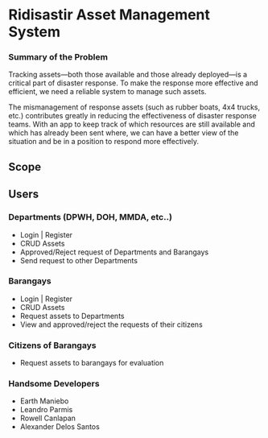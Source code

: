 # Ridisastir Asset Management System

### Summary of the Problem
Tracking assets—both those available and those already deployed—is a critical part of disaster response. To make the response more effective and efficient, we need a reliable system to manage such assets.

The mismanagement of response assets (such as rubber boats, 4x4 trucks, etc.) contributes greatly in reducing the effectiveness of disaster response teams. With an app to keep track of which resources are still available and which has already been sent where, we can have a better view of the situation and be in a position to respond more effectively.

## Scope

## Users
### Departments (DPWH, DOH, MMDA, etc..)
- Login | Register
- CRUD Assets
- Approved/Reject request of Departments and Barangays
- Send request to other Departments

### Barangays
- Login | Register
- CRUD Assets
- Request assets to Departments
- View and approved/reject the requests of their citizens

### Citizens of Barangays
- Request assets to barangays for evaluation

### Handsome Developers
- Earth Maniebo
- Leandro Parmis
- Rowell Canlapan
- Alexander Delos Santos
